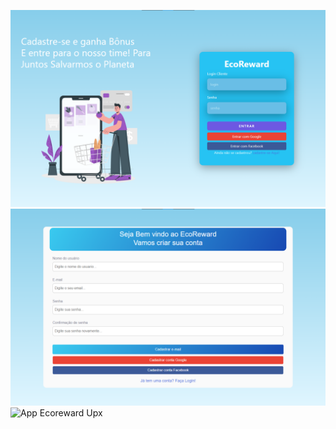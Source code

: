 ![App Ecoreward Upx](front-login-app.png)
![App Ecoreward Upx](front-cadastro-app.png)
![App Ecoreward Upx](App-Ecoreward.png)






